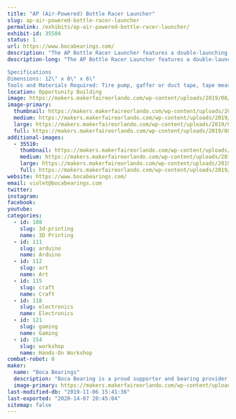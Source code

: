 ```yaml
---
title: "AP (Air-Powered) Bottle Racer Launcher"
slug: ap-air-powered-bottle-racer-launcher
permalink: /exhibits/ap-air-powered-bottle-racer-launcher/
exhibit-id: 35504
status: 1
url: https://www.bocabearings.com/
description: "The AP Bottle Racer Launcher features a double-launching mechanism"
description-long: "The AP Bottle Racer Launcher features a double-launching mechanism, where one air pressure source can be attached to race two bottle rocket cars side by side for 30 feet or more, depending on the air pressure used. Below are the specifications.  

Specifications
Dimensions: 12\" x 8\" x 6\"
Tools and Materials Required: Tire pump, gaffer or duct tape, tape measure, scissors, AP Bottle Racers, 2 towels (for deceleration)"
location: Opportunity Building
image: https://makers.makerfaireorlando.com/wp-content/uploads/2019/08/20190801_115451-830x1024.jpg
image-primary:
  thumbnail: https://makers.makerfaireorlando.com/wp-content/uploads/2019/08/20190801_115451-150x150.jpg
  medium: https://makers.makerfaireorlando.com/wp-content/uploads/2019/08/20190801_115451-243x300.jpg
  large: https://makers.makerfaireorlando.com/wp-content/uploads/2019/08/20190801_115451-830x1024.jpg
  full: https://makers.makerfaireorlando.com/wp-content/uploads/2019/08/20190801_115451.jpg
additional-images:
  - 35510:
    thumbnail: https://makers.makerfaireorlando.com/wp-content/uploads/2019/08/20190801_115440-150x150.jpg
    medium: https://makers.makerfaireorlando.com/wp-content/uploads/2019/08/20190801_115440-232x300.jpg
    large: https://makers.makerfaireorlando.com/wp-content/uploads/2019/08/20190801_115440-791x1024.jpg
    full: https://makers.makerfaireorlando.com/wp-content/uploads/2019/08/20190801_115440.jpg
website: https://www.bocabearings.com/
email: violet@bocabearings.com
twitter: 
instagram: 
facebook: 
youtube: 
categories:
  - id: 108
    slug: 3d-printing
    name: 3D Printing
  - id: 111
    slug: arduino
    name: Arduino
  - id: 112
    slug: art
    name: Art
  - id: 115
    slug: craft
    name: Craft
  - id: 118
    slug: electronics
    name: Electronics
  - id: 121
    slug: gaming
    name: Gaming
  - id: 154
    slug: workshop
    name: Hands-On Workshop
combat-robot: 0
maker:
  name: "Boca Bearings"
  description: "Boca Bearing is a proud supporter and bearing provider for makers all over the world. Based in South Florida, Boca Bearings provides all types of bearings for robotics, remote-controlled aircraft, 3D printers, industrial equipment- you name it! If it rotates, it probably has our bearing inside of it! "
  image-primary: https://makers.makerfaireorlando.com/wp-content/uploads/2015/08/BocaBearings-Logo-Tagline-1024x427.jpg
last-modified-db: "2019-11-06 15:41:36"
last-exported: "2020-14-07 20:45:04"
sitemap: false
---
```

